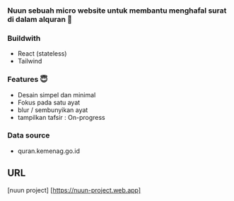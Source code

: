 ### Nuun sebuah micro website untuk membantu menghafal surat di dalam alquran 🤲

### Buildwith 
- React (stateless)
- Tailwind
 ### Features 😇
 - Desain simpel dan minimal
 - Fokus pada satu ayat
 - blur / sembunyikan ayat
 - tampilkan tafsir : On-progress
 
 ### Data source 
 - quran.kemenag.go.id

 ## URL 
 [nuun project] [https://nuun-project.web.app]
